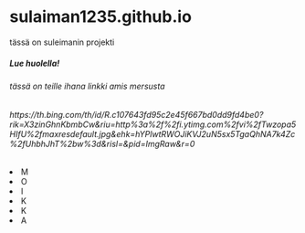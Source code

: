 # sulaiman1235.github.io
tässä on suleimanin projekti
<h5> Lue huolella! </h5>	
<h6>tässä on teille ihana linkki amis mersusta </h6>	
<h6> https://th.bing.com/th/id/R.c107643fd95c2e45f667bd0dd9fd4be0?rik=X3zinGhnKbmbCw&riu=http%3a%2f%2fi.ytimg.com%2fvi%2fTwzopa5HIfU%2fmaxresdefault.jpg&ehk=hYPlwtRWOJiKVJ2uN5sx5TgaQhNA7k4Zc%2fUhbhJhT%2bw%3d&risl=&pid=ImgRaw&r=0</h6>	
  <li> M</li>
  <li> O </li>
  <li> I </li>
  <li> K </li>
  <li> K </li>
  <li> A </li>

